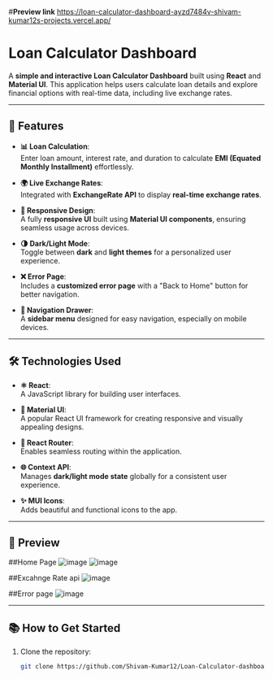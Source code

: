 #**Preview link**
https://loan-calculator-dashboard-ayzd7484v-shivam-kumar12s-projects.vercel.app/

# **Loan Calculator Dashboard**

A **simple and interactive Loan Calculator Dashboard** built using **React** and **Material UI**. This application helps users calculate loan details and explore financial options with real-time data, including live exchange rates.

---

## **🚀 Features**

- **📊 Loan Calculation**:  
  Enter loan amount, interest rate, and duration to calculate **EMI (Equated Monthly Installment)** effortlessly.
  
- **🌍 Live Exchange Rates**:  
  Integrated with **ExchangeRate API** to display **real-time exchange rates**.

- **📱 Responsive Design**:  
  A fully **responsive UI** built using **Material UI components**, ensuring seamless usage across devices.

- **🌗 Dark/Light Mode**:  
  Toggle between **dark** and **light themes** for a personalized user experience.

- **❌ Error Page**:  
  Includes a **customized error page** with a "Back to Home" button for better navigation.

- **📂 Navigation Drawer**:  
  A **sidebar menu** designed for easy navigation, especially on mobile devices.

---

## **🛠️ Technologies Used**

- **⚛ React**:  
  A JavaScript library for building user interfaces.

- **🎨 Material UI**:  
  A popular React UI framework for creating responsive and visually appealing designs.

- **🚦 React Router**:  
  Enables seamless routing within the application.

- **🌐 Context API**:  
  Manages **dark/light mode state** globally for a consistent user experience.

- **✨ MUI Icons**:  
  Adds beautiful and functional icons to the app.

---

## **📸 Preview**
##Home Page
![image](https://github.com/user-attachments/assets/a07e73d0-ffe0-434c-be3d-10194d5d3edf)
![image](https://github.com/user-attachments/assets/d3a398be-397c-4e42-b200-49aa8ce0bcb2)

##Excahnge Rate api
![image](https://github.com/user-attachments/assets/11e599c8-be85-4e5a-9208-1278c4a9d09b)

##Error page
![image](https://github.com/user-attachments/assets/73c91c46-6e16-40fd-9657-cc972ce05628)





---

## **📚 How to Get Started**

1. Clone the repository:  
   ```bash
   git clone https://github.com/Shivam-Kumar12/Loan-Calculator-dashboard.git

